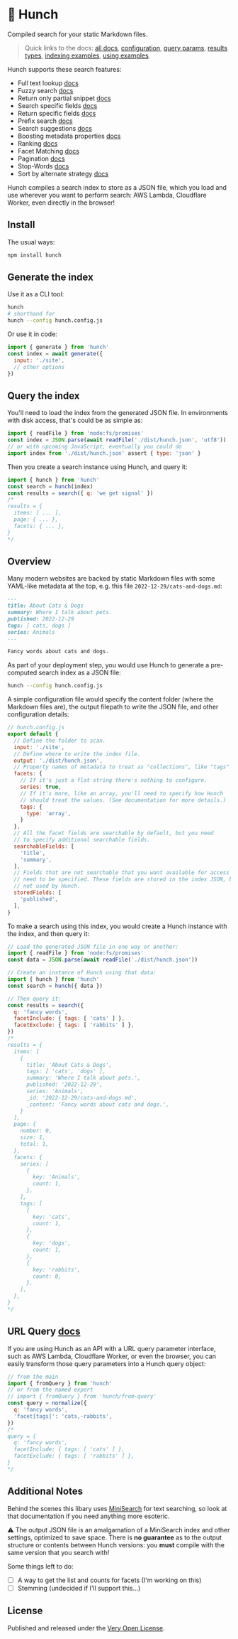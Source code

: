 # 🔎 Hunch

Compiled search for your static Markdown files.

> Quick links to the docs: [all docs](https://hunchjs.com/docs/category/recipes-using), [configuration](https://hunchjs.com/docs/configuration), [query params](https://hunchjs.com/docs/searching), [results types](https://hunchjs.com/docs/results), [indexing examples](https://hunchjs.com/docs/category/recipes-indexing), [using examples](https://hunchjs.com/docs/category/recipes-using).

Hunch supports these search features:

- Full text lookup [docs](https://hunchjs.com/docs/searching#full-text-lookup)
- Fuzzy search [docs](https://hunchjs.com/docs/searching#fuzzy-search)
- Return only partial snippet [docs](https://hunchjs.com/docs/searching#snippet)
- Search specific fields [docs](https://hunchjs.com/docs/searching#search-specific-fields)
- Return specific fields [docs](https://hunchjs.com/docs/searching#return-specific-fields)
- Prefix search [docs](https://hunchjs.com/docs/searching#prefix)
- Search suggestions [docs](https://hunchjs.com/docs/searching#suggest)
- Boosting metadata properties [docs](https://hunchjs.com/docs/searching#boost)
- Ranking [docs](https://hunchjs.com/docs/searching#score)
- Facet Matching [docs](https://hunchjs.com/docs/searching#facet-matching)
- Pagination [docs](https://hunchjs.com/docs/searching#pagination)
- Stop-Words [docs](https://hunchjs.com/docs/searching#stop-words)
- Sort by alternate strategy [docs](https://hunchjs.com/docs/searching#sort)

Hunch compiles a search index to store as a JSON file, which you load and use wherever you want to perform search: AWS Lambda, Cloudflare Worker, even directly in the browser!

## Install

The usual ways:

```bash
npm install hunch
```

## Generate the index

Use it as a CLI tool:

```bash
hunch
# shorthand for
hunch --config hunch.config.js
```

Or use it in code:

```js
import { generate } from 'hunch'
const index = await generate({
  input: './site',
  // other options
})
```

## Query the index

You'll need to load the index from the generated JSON file. In environments with disk access, that's could be as simple as:

```js
import { readFile } from 'node:fs/promises'
const index = JSON.parse(await readFile('./dist/hunch.json', 'utf8'))
// or with upcoming JavaScript, eventually you could do
import index from './dist/hunch.json' assert { type: 'json' }
```

Then you create a search instance using Hunch, and query it:

```js
import { hunch } from 'hunch'
const search = hunch(index)
const results = search({ q: 'we get signal' })
/*
results = {
  items: [ ... ],
  page: { ... },
  facets: { ... },
}
*/
```

## Overview

Many modern websites are backed by static Markdown files with some YAML-like metadata at the top, e.g. this file `2022-12-29/cats-and-dogs.md`:

```md
---
title: About Cats & Dogs
summary: Where I talk about pets.
published: 2022-12-29
tags: [ cats, dogs ]
series: Animals
---

Fancy words about cats and dogs.
```

As part of your deployment step, you would use Hunch to generate a pre-computed search index as a JSON file:

```bash
hunch --config hunch.config.js
```

A simple configuration file would specify the content folder (where the Markdown files are), the output filepath to write the JSON file, and other configuration details:

```js
// hunch.config.js
export default {
  // Define the folder to scan.
  input: './site',
  // Define where to write the index file.
  output: './dist/hunch.json',
  // Property names of metadata to treat as "collections", like "tags" or "authors".
  facets: {
    // If it's just a flat string there's nothing to configure.
    series: true,
    // If it's more, like an array, you'll need to specify how Hunch
    // should treat the values. (See documentation for more details.)
    tags: {
      type: 'array',
    }
  },
  // All the facet fields are searchable by default, but you need
  // to specify additional searchable fields.
  searchableFields: [
    'title',
    'summary',
  ],
  // Fields that are not searchable that you want available for access
  // need to be specified. These fields are stored in the index JSON, but
  // not used by Hunch.
  storedFields: [
    'published',
  ],
}
```

To make a search using this index, you would create a Hunch instance with the index, and then query it:

```js
// Load the generated JSON file in one way or another:
import { readFile } from 'node:fs/promises'
const data = JSON.parse(await readFile('./dist/hunch.json'))

// Create an instance of Hunch using that data:
import { hunch } from 'hunch'
const search = hunch({ data })

// Then query it:
const results = search({
  q: 'fancy words',
  facetInclude: { tags: [ 'cats' ] },
  facetExclude: { tags: [ 'rabbits' ] },
})
/*
results = {
  items: [
    {
      title: 'About Cats & Dogs',
      tags: [ 'cats', 'dogs' ],
      summary: 'Where I talk about pets.',
      published: '2022-12-29',
      series: 'Animals',
      _id: '2022-12-29/cats-and-dogs.md',
      _content: 'Fancy words about cats and dogs.',
    }
  ],
  page: {
    number: 0,
    size: 1,
    total: 1,
  },
  facets: {
    series: [
      {
        key: 'Animals',
        count: 1,
      },
    ],
    tags: [
      {
        key: 'cats',
        count: 1,
      },
      {
        key: 'dogs',
        count: 1,
      },
      {
        key: 'rabbits',
        count: 0,
      },
    ],
  },
}
*/
```

## URL Query [docs](https://hunchjs.com/docs/searching)

If you are using Hunch as an API with a URL query parameter interface, such as AWS Lambda, Cloudflare Worker, or even the browser, you can easily transform those query parameters into a Hunch query object:

```js
// from the main
import { fromQuery } from 'hunch'
// or from the named export
// import { fromQuery } from 'hunch/from-query'
const query = normalize({
  q: 'fancy words',
  'facet[tags]': 'cats,-rabbits',
})
/*
query = {
  q: 'fancy words',
  facetInclude: { tags: [ 'cats' ] },
  facetExclude: { tags: [ 'rabbits' ] },
}
*/
```

## Additional Notes

Behind the scenes this libary uses [MiniSearch](https://github.com/lucaong/minisearch) for text searching, so look at that documentation if you need anything more esoteric.

⚠️ The output JSON file is an amalgamation of a MiniSearch index and other settings, optimized to save space. There is **no guarantee** as to the output structure or contents between Hunch versions: you **must** compile with the same version that you search with!

Some things left to do:
- [ ] A way to get the list and counts for facets (I'm working on this)
- [ ] Stemming (undecided if I'll support this...)

## License

Published and released under the [Very Open License](http://veryopenlicense.com).
